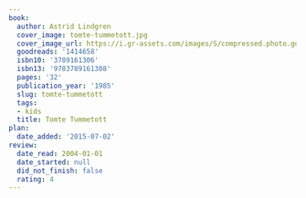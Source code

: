 ```yaml
---
book:
  author: Astrid Lindgren
  cover_image: tomte-tummetott.jpg
  cover_image_url: https://i.gr-assets.com/images/S/compressed.photo.goodreads.com/books/1183412625l/1414658._SX318_.jpg
  goodreads: '1414658'
  isbn10: '3789161306'
  isbn13: '9783789161308'
  pages: '32'
  publication_year: '1985'
  slug: tomte-tummetott
  tags:
  - kids
  title: Tomte Tummetott
plan:
  date_added: '2015-07-02'
review:
  date_read: 2004-01-01
  date_started: null
  did_not_finish: false
  rating: 4
---
```


